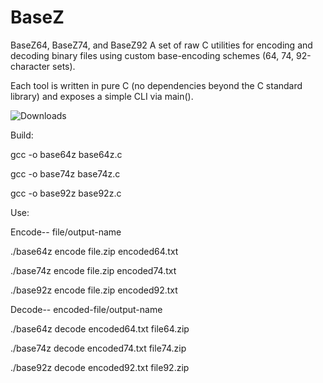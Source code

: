 # BaseZ
BaseZ64, BaseZ74, and BaseZ92
A set of raw C utilities for encoding and decoding binary files using custom base-encoding schemes (64, 74, 92-character sets).

Each tool is written in pure C (no dependencies beyond the C standard library) and exposes a simple CLI via main().

![Downloads](https://img.shields.io/github/downloads/Partakithware/BaseZ/BazeZ-64-74-92.zip/total?label=Download%20Count)

Build:

gcc -o base64z base64z.c

gcc -o base74z base74z.c

gcc -o base92z base92z.c

Use:

Encode-- file/output-name

./base64z encode file.zip encoded64.txt

./base74z encode file.zip encoded74.txt

./base92z encode file.zip encoded92.txt

Decode-- encoded-file/output-name

./base64z decode encoded64.txt file64.zip

./base74z decode encoded74.txt file74.zip

./base92z decode encoded92.txt file92.zip





